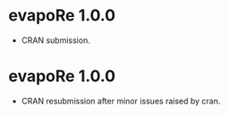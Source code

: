 # evapoRe 1.0.0

* CRAN submission.


# evapoRe 1.0.0

* CRAN resubmission after minor issues raised by cran.


